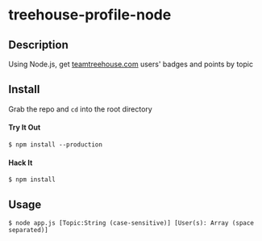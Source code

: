 # treehouse-profile-node

## Description

Using Node.js, get [teamtreehouse.com](http://teamtreehouse.com) users' badges and points by topic

## Install

Grab the repo and `cd` into the root directory

#### Try It Out

```
$ npm install --production
```

#### Hack It
```
$ npm install
```

## Usage

```
$ node app.js [Topic:String (case-sensitive)] [User(s): Array (space separated)]
```
